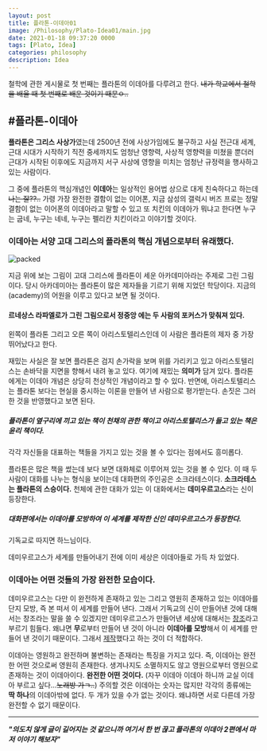 ```yaml
---
layout: post
title: 플라톤-이데아01
image: /Philosophy/Plato-Idea01/main.jpg
date: 2021-01-18 09:37:20 0000
tags: [Plato, Idea]
categories: philosophy
description: Idea
---
```


철학에 관한 게시물로 첫 번째는 플라톤의 이데아를 다루려고 한다.
~~내가 학교에서 철학을 배울 때 첫 번째로 배운 것이기 때문ㅇ..~~

## #플라톤-이데아

**플라톤은 그리스 사상가**였는데 2500년 전에 사상가임에도 불구하고 사실 전근대 세계, 근대 시대가 시작하기 직전 중세까지도 엄청난 영향력, 사상적 영향력을 미쳤을 뿐더러 근대가 시작된 이후에도 지금까지 서구 사상에 영향을 미치는 엄청난 규정력을 행사하고 있는 사람이다.

그 중에 플라톤의 핵심개념인 **이데아**는 일상적인 용어법 상으로 대게 친숙하다고 하는데
~~나는 잘??..~~
가령 가장 완전한 결함이 없는 이어폰, 지금 삼성의 갤럭시 버즈 프로는 정말 결함이 없는 이어폰의 이데아라고 말할 수 있고 또 치킨의 이데아가 뭐냐고 한다면 누구는 굽네, 누구는 네네, 누구는 펠리칸 치킨이라고 이야기할 것이다.

### 이데아는 서양 고대 그리스의 플라톤의 핵심 개념으로부터 유래했다.

![packed](........\images\Philosophy\Plato-Idea01\academia.jpg)

지금 위에 보는 그림이 고대 그리스에 플라톤이 세운 아카데미아라는 주제로 그린 그림이다.
당시 아카데미아는 플라톤이 많은 제자들을 기르기 위해 지었던 학당이다. 지금의 (academy)의 어원을 이루고 있다고 보면 될 것이다.

#### 르네상스 라파엘로가 그린 그림으로서 정중앙 에는 두 사람의 포커스가 맞춰져 있다.

왼쪽이 플라톤 그리고 오른 쪽이 아리스토텔리스인데 이 사람은 플라톤의 제자 중 가장 뛰어났다고 한다.

재밌는 사실은 잘 보면 플라톤은 검지 손가락을 보며 위를 가리키고 있고 아리스토텔리스는 손바닥을 지면을 향해서 내려 놓고 있다.
여기에 재밌는 **의미가** 담겨 있다.
플라톤에게는 이데아 개념은 상당히 천상적인 개념이라고 할 수 있다.
반면에, 아리스토텔리스는 플라톤 보다는 현실을 중시하는 이론을 만들어 낸 사람으로 평가받는다. 손짓은 그러한 것을 반영했다고 보면 된다.

##### 플라톤이 옆구리에 끼고 있는 책이 천채의 관한 책이고 아리스토텔리스가 들고 있는 책은 윤리 책이다.

각각 자신들을 대표하는 책들을 가지고 있는 것을 볼 수 있다는 점에서도 흥미롭다.

플라톤은 많은 책을 썼는데 보다 보면 대화체로 이루어져 있는 것을 볼 수 있다. 이 때 두 사람이 대화를 나누는 형식을 보이는데 대화편의 주인공은 소크라테스이다.
**소크라테스는 플라톤의 스승이다.**
천체에 관한 대화가 있는 이 대화에서는 **데미우르고스**라는 신이 등장한다.

##### 대화편에서는 이데아를 모방하여 이 세계를 제작한 신인 데미우르고스가 등장한다.

기독교로 따지면 하느님이다.

데미우르고스가 세계를 만들어내기 전에 이미 세상은 이데아들로 가득 차 있었다.

### 이데아는 어떤 것들의 가장 완전한 모습이다.

데미우르고스는 다만 이 완전하게 존재하고 있는 그리고 영원히 존재하고 있는 이데아를 단지 모방, 즉 본 떠서 이 세계를 만들어 낸다.
그래서 기독교의 신이 만들어낸 것에 대해서는 창조라는 말을 쓸 수 있겠지만
데미우르고스가 만들어낸 세상에 대해서는 <u>창조</u>라고 부르기 힘들다.
왜냐면 **무**로부터 만들어 낸 것이 아니라 **이데아를 모방**해서 이 세계를 만들어 낸 것이기 때문이다.
그래서 <u>제작</u>했다고 하는 것이 더 적합하다.

이데아는 영원하고 완전하며 불변하는 존재라는 특징을 가지고 있다.
즉, 이데아는 완전한 어떤 것으로써 영원히 존재한다. 생겨나지도 소멸하지도 않고 영원으로부터 영원으로 존재하는 것이 이데아이다.
**완전한 어떤 것이다.**
(자꾸 이데아 이데아 하니까 교실 이데아 부르고 싶다...~~노래방 가ㄱ..~~)
주의할 것은 이데아는 숫자는 많지만 각각의 종류에는 **딱 하나**의 이데아밖에 없다.
두 개가 있을 수가 없는 것이다. 왜냐하면 서로 다른데 가장 완전할 수 없기 때문이다.

---

**_"의도치 않게 글이 길어지는 것 같으니까 여기서 한 번 끊고 플라톤의 이데아 2편에서
마저 이야기 해보자"_**

